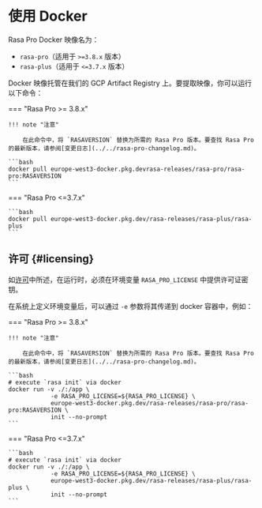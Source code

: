 # 使用 Docker

Rasa Pro Docker 映像名为：

- `rasa-pro`（适用于 `>=3.8.x` 版本）
- `rasa-plus`（适用于 `<=3.7.x` 版本）

Docker 映像托管在我们的 GCP Artifact Registry 上。要提取映像，你可以运行以下命令：

=== "Rasa Pro >= 3.8.x"

    !!! note "注意"

        在此命令中，将 `RASAVERSION` 替换为所需的 Rasa Pro 版本。要查找 Rasa Pro 的最新版本，请参阅[变更日志](../../rasa-pro-changelog.md)。

    ```bash
    docker pull europe-west3-docker.pkg.devrasa-releases/rasa-pro/rasa-pro:RASAVERSION
    ```

=== "Rasa Pro <=3.7.x"

    ```bash
    docker pull europe-west3-docker.pkg.dev/rasa-releases/rasa-plus/rasa-plus
    ```

## 许可 {#licensing}

如[许可](../python/licensing.md)中所述，在运行时，必须在环境变量 `RASA_PRO_LICENSE` 中提供许可证密钥。

在系统上定义环境变量后，可以通过 `-e` 参数将其传递到 docker 容器中，例如：

=== "Rasa Pro >= 3.8.x"

    !!! note "注意"

        在此命令中，将 `RASAVERSION` 替换为所需的 Rasa Pro 版本。要查找 Rasa Pro 的最新版本，请参阅[变更日志](../../rasa-pro-changelog.md)。

    ```bash
    # execute `rasa init` via docker
    docker run -v ./:/app \
                -e RASA_PRO_LICENSE=${RASA_PRO_LICENSE} \
                europe-west3-docker.pkg.dev/rasa-releases/rasa-pro/rasa-pro:RASAVERSION \
                init --no-prompt
    ```

=== "Rasa Pro <=3.7.x"

    ```bash
    # execute `rasa init` via docker
    docker run -v ./:/app \
                -e RASA_PRO_LICENSE=${RASA_PRO_LICENSE} \
                europe-west3-docker.pkg.dev/rasa-releases/rasa-plus/rasa-plus \
                init --no-prompt
    ```
